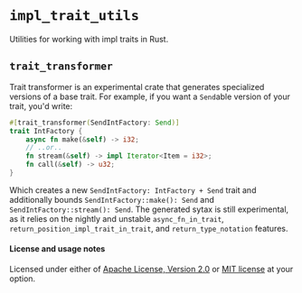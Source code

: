 # `impl_trait_utils`

Utilities for working with impl traits in Rust.

## `trait_transformer`

Trait transformer is an experimental crate that generates specialized versions of a base trait. For example, if you want a `Send`able version of your trait, you'd write:

```rust
#[trait_transformer(SendIntFactory: Send)]
trait IntFactory {
    async fn make(&self) -> i32;
    // ..or..
    fn stream(&self) -> impl Iterator<Item = i32>;
    fn call(&self) -> u32;
}
```

Which creates a new `SendIntFactory: IntFactory + Send` trait and additionally bounds `SendIntFactory::make(): Send` and `SendIntFactory::stream(): Send`. The generated sytax is still experimental, as it relies on the nightly and unstable `async_fn_in_trait`, `return_position_impl_trait_in_trait`, and `return_type_notation` features.

#### License and usage notes

Licensed under either of [Apache License, Version 2.0](LICENSE-APACHE) or
[MIT license](LICENSE-MIT) at your option.
